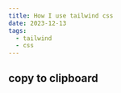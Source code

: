 ```yaml
---
title: How I use tailwind css
date: 2023-12-13
tags:
  - tailwind
  - css
---
```


## copy to clipboard


